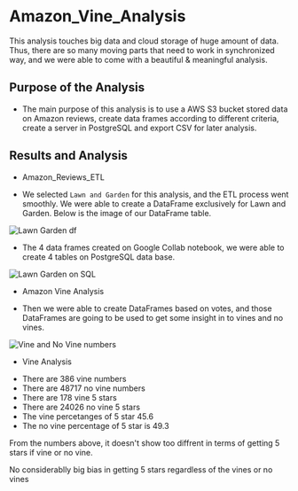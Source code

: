 # Amazon_Vine_Analysis
This analysis touches big data and cloud storage of huge amount of data. Thus, there are so many moving parts that need to work in synchronized way, and we were able to come with a beautiful & meaningful analysis.

## Purpose of the Analysis
* The main purpose of this analysis is to use a AWS S3 bucket stored data on Amazon reviews, create data frames according to different criteria, create a server in PostgreSQL and export CSV for later analysis.

## Results and Analysis
* Amazon_Reviews_ETL
- We selected `Lawn and Garden` for this analysis, and the ETL process went smoothly. We were able to create a DataFrame exclusively for Lawn and Garden. Below is the image of our DataFrame table.

![Lawn   Garden df](https://user-images.githubusercontent.com/89214854/149673299-3b04c7fc-97a6-47f3-ac05-305ecb25df7a.png)


- The 4 data frames created on Google Collab notebook, we were able to create 4 tables on PostgreSQL data base.

![Lawn   Garden on SQL](https://user-images.githubusercontent.com/89214854/149673321-fe0b5260-776e-495e-9cc9-57d0596518aa.png)


* Amazon Vine Analysis
- Then we were able to create DataFrames based on votes, and those DataFrames are going to be used to get some insight in to vines and no vines.

![Vine and No Vine numbers](https://user-images.githubusercontent.com/89214854/149673333-5dc0eda6-bad8-4c66-b344-c0d77490db5b.png)

* Vine Analysis
-  There are 386 vine numbers
-  There are 48717 no vine numbers
-  There are 178 vine 5 stars
-  There are 24026 no vine 5 stars
-  The vine percetanges of 5 star 45.6
-  The no vine percentage of 5 star is 49.3

From the numbers above, it doesn't show too diffrent in terms of getting 5 stars if vine or no vine.

No considerablly big bias in getting 5 stars regardless of the vines or no vines
